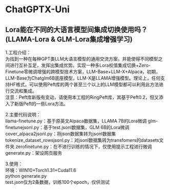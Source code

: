 # ChatGPTX-Uni

## Lora能在不同的大语言模型间集成切换使用吗？(LLAMA-Lora & GLM-Lora集成增强学习)

1.工程介绍：<br>
为找到一种在每种GPT类LLM大语言模型的通用交流方案，并能使得不同模型之间进行互补互足，发挥出集成优势。实现一种多Lora权值集成切换+Zero-Finetune零微调增强的跨模型技术方案，LLM-Base+LLM-X+Alpaca，初期，LLM-Base为Chatglm6B底座模型，LLM-X是LLAMA增强模型。理论上，任何支持HF格式，可以使用Peft库的两个甚至三个以上的LLM模型都可以利用此方法进行交流和集成。<br>
注意：Peft库新版有变动，请使用本工程的RingPeft库，其基于Peft0.2，但又添入了新版Peft的一些Lora方法。<br>

2.主要代码说明：<br>
llama-finetune.py：基于原英文Alpaca数据集，LLAMA 7B的Lora微调
glm-finetunejsonl.py：基于test.jsonl数据集，GLM 6B的Lora微调
cover_alpaca2jsonl.py：将json数据集转为jsonl数据集
tokenize_dataset_rowsjsonl.py：对jsonl数据集转为transfomers的datasets文件夹
zerofinetune.py：在不进行训练的情况下，仅使用提示工程进行微调
generate.py：架设网页服务

3.使用：<br>
环境：WIN10+Torch1.31+Cuda11.6<br>
python generate.py<br>
test.json仅为2条数据，训练100个epoch，仅供测试
